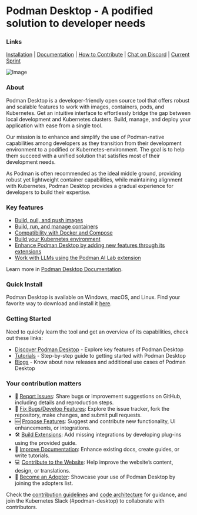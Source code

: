 
# Podman Desktop - A podified solution to developer needs

### Links
   
[Installation](https://podman-desktop.io/docs/installation) | [Documentation](https://podman-desktop.io/docs/intro) | [How to Contribute](https://github.com/podman-desktop/podman-desktop/blob/main/CONTRIBUTING.md) | [Chat on Discord](https://discord.com/invite/x5GzFF6QH4) | [Current Sprint](https://github.com/orgs/containers/projects/4/views/8)

![Image](https://github.com/user-attachments/assets/2f9d933f-2a08-47f7-b4ca-9f7cc5acb873)

### About
Podman Desktop is a developer-friendly open source tool that offers robust and scalable features to work with images, containers, pods, and Kubernetes. Get an intuitive interface to effortlessly bridge the gap between local development and Kubernetes clusters. Build, manage, and deploy your application with ease from a single tool.

Our mission is to enhance and simplify the use of Podman-native capabilities among developers as they transition from their development environment to a podified or Kubernetes-environment. The goal is to help them succeed with a unified solution that satisfies most of their development needs.

As Podman is often recommended as the ideal middle ground, providing robust yet lightweight container capabilities, while maintaining alignment with Kubernetes, Podman Desktop provides a gradual experience for developers to build their expertise. 

### Key features

- [Build, pull, and push images](https://podman-desktop.io/docs/containers/images)
- [Build, run, and manage containers](https://podman-desktop.io/docs/containers)
- [Compatibility with Docker and Compose](https://podman-desktop.io/docs/migrating-from-docker)
- [Build your Kubernetes environment](https://podman-desktop.io/docs/kubernetes) 
- [Enhance Podman Desktop by adding new features through its extensions](https://podman-desktop.io/docs/extensions)
- [Work with LLMs using the Podman AI Lab extension](https://podman-desktop.io/docs/ai-lab)


Learn more in [Podman Desktop Documentation](https://podman-desktop.io/docs/intro).

### Quick Install
Podman Desktop is available on Windows, macOS, and Linux. Find your favorite way to download and install it [here](https://podman-desktop.io/docs/installation). 

### Getting Started
Need to quickly learn the tool and get an overview of its capabilities, check out these links:

- [Discover Podman Desktop](https://podman-desktop.io/docs/discover-podman-desktop) - Explore key features of Podman Desktop
- [Tutorials](https://podman-desktop.io/tutorial) - Step-by-step guide to getting started with Podman Desktop
- [Blogs](https://podman-desktop.io/blog) - Know about new releases and additional use cases of Podman Desktop


### Your contribution matters

- 🚨 [Report Issues](https://github.com/podman-desktop/podman-desktop/blob/main/CONTRIBUTING.md#reporting-issues): Share bugs or improvement suggestions on GitHub, including details and reproduction steps.
- 👾 [Fix Bugs/Develop Features](https://github.com/podman-desktop/podman-desktop/blob/main/CONTRIBUTING.md#working-on-issues): Explore the issue tracker, fork the repository, make changes, and submit pull requests.
- 🆕 [Propose Features](https://github.com/podman-desktop/podman-desktop/issues/new?template=enhancement.yml): Suggest and contribute new functionality, UI enhancements, or integrations.
- 🛠️ [Build Extensions](https://podman-desktop.io/docs/extensions/developing): Add missing integrations by developing plug-ins using the provided guide.
- 📝 [Improve Documentation](https://github.com/podman-desktop/podman-desktop/tree/main/website/docs): Enhance existing docs, create guides, or write tutorials.
- 💻 [Contribute to the Website](https://github.com/podman-desktop/podman-desktop/blob/main/WEBSITE_CONTRIBUTING.md): Help improve the website’s content, design, or translations.
- 🦭 [Become an Adopter](https://github.com/podman-desktop/podman-desktop/blob/main/ADOPTERS.md): Showcase your use of Podman Desktop by joining the adopters list.

Check the [contribution guidelines](https://github.com/podman-desktop/podman-desktop/blob/main/CONTRIBUTING.md) and [code architecture](https://github.com/podman-desktop/podman-desktop/blob/main/CONTRIBUTING.md#code-architecture) for guidance, and join the Kubernetes Slack (#podman-desktop) to collaborate with contributors.
